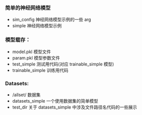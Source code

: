 ### 简单的神经网络模型
- sim_config 神经网络模型示例的一些 arg
- simple 神经网络模型示例

### 模型载存：
- model.pkl 模型文件
- param.pkl 模型参数文件
- test_simple 测试用代码(对应 trainable_simple 模型)
- trainable_simple 训练用代码

### Datasets:
- /allset/ 数据集
- datasets_simple 一个使用数据集的简单模型
- test_dir 关于 datasets_simple 中涉及文件路径名代码的一些展示